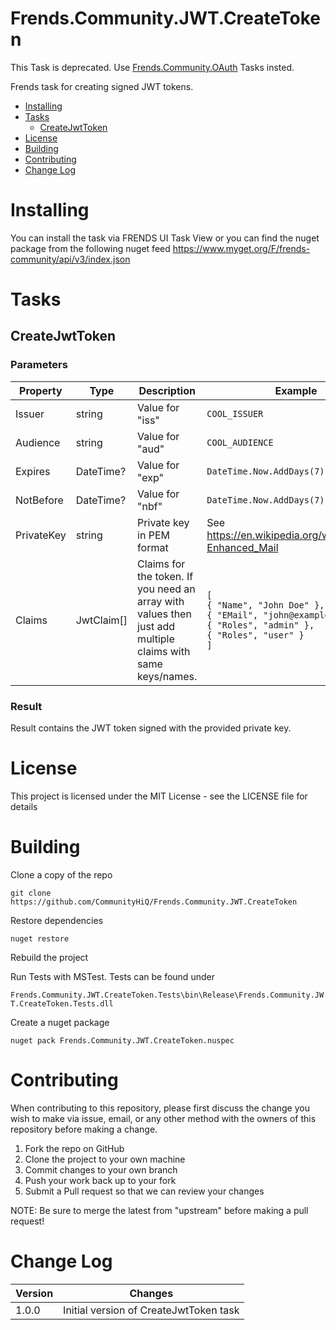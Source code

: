 # Frends.Community.JWT.CreateToken

This Task is deprecated. Use [Frends.Community.OAuth](https://github.com/CommunityHiQ/Frends.Community.OAuth) Tasks insted.

Frends task for creating signed JWT tokens.

- [Installing](#installing)
- [Tasks](#tasks)
  - [CreateJwtToken](#CreateJwtToken)
- [License](#license)
- [Building](#building)
- [Contributing](#contributing)
- [Change Log](#change-log)

# Installing
You can install the task via FRENDS UI Task View or you can find the nuget package from the following nuget feed
https://www.myget.org/F/frends-community/api/v3/index.json

Tasks
=====

## CreateJwtToken

### Parameters

| Property             | Type                 | Description                          | Example |
| ---------------------| ---------------------| ------------------------------------ | ----- |
| Issuer | string | Value for "iss" | `COOL_ISSUER` |
| Audience | string | Value for "aud" | `COOL_AUDIENCE` |
| Expires | DateTime? | Value for "exp" | `DateTime.Now.AddDays(7)` |
| NotBefore | DateTime? | Value for "nbf" | `DateTime.Now.AddDays(7)` |
| PrivateKey | string | Private key in PEM format | See https://en.wikipedia.org/wiki/Privacy-Enhanced_Mail
| Claims | JwtClaim[] | Claims for the token. If you need an array with values then just add multiple claims with same keys/names. | `[`<br/>`{ "Name", "John Doe" },`<br/>`{ "EMail", "john@example.com" },`<br/>`{ "Roles", "admin" },`<br/>`{ "Roles", "user" }`<br/>`]`

### Result
Result contains the JWT token signed with the provided private key.

# License

This project is licensed under the MIT License - see the LICENSE file for details

# Building

Clone a copy of the repo

`git clone https://github.com/CommunityHiQ/Frends.Community.JWT.CreateToken`

Restore dependencies

`nuget restore`

Rebuild the project

Run Tests with MSTest. Tests can be found under

`Frends.Community.JWT.CreateToken.Tests\bin\Release\Frends.Community.JWT.CreateToken.Tests.dll`

Create a nuget package

`nuget pack Frends.Community.JWT.CreateToken.nuspec`

# Contributing
When contributing to this repository, please first discuss the change you wish to make via issue, email, or any other method with the owners of this repository before making a change.

1. Fork the repo on GitHub
2. Clone the project to your own machine
3. Commit changes to your own branch
4. Push your work back up to your fork
5. Submit a Pull request so that we can review your changes

NOTE: Be sure to merge the latest from "upstream" before making a pull request!

# Change Log

| Version             | Changes                 |
| ---------------------| ---------------------|
| 1.0.0 | Initial version of CreateJwtToken task |
